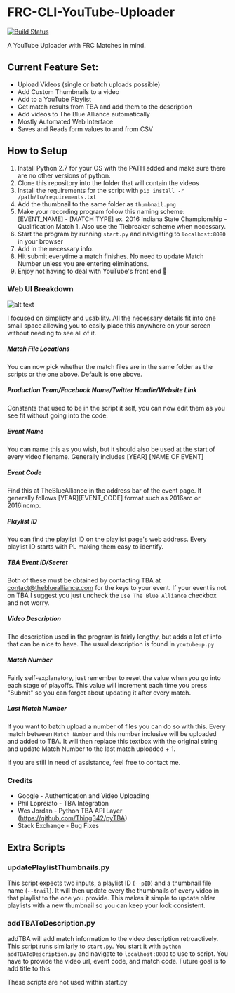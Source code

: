 # FRC-CLI-YouTube-Uploader
[![Build Status](https://travis-ci.org/NikhilNarayana/FRC-YouTube-Uploader.svg?branch=master)](https://travis-ci.org/NikhilNarayana/FRC-YouTube-Uploader)

A YouTube Uploader with FRC Matches in mind.


## Current Feature Set:
* Upload Videos (single or batch uploads possible)
* Add Custom Thumbnails to a video
* Add to a YouTube Playlist
* Get match results from TBA and add them to the description
* Add videos to The Blue Alliance automatically
* Mostly Automated Web Interface
* Saves and Reads form values to and from CSV


## How to Setup
1. Install Python 2.7 for your OS with the PATH added and make sure there are no other versions of python.
2. Clone this repository into the folder that will contain the videos
3. Install the requirements for the script with `pip install -r /path/to/requirements.txt`
4. Add the thumbnail to the same folder as `thumbnail.png`
5. Make your recording program follow this naming scheme: [EVENT_NAME] - [MATCH TYPE] ex. 2016 Indiana State Championship - Qualification Match 1. Also use the Tiebreaker scheme when necessary.
5. Start the program by running `start.py` and navigating to `localhost:8080` in your browser
6. Add in the necessary info.
7. Hit submit everytime a match finishes. No need to update Match Number unless you are entering eliminations.
8. Enjoy not having to deal with YouTube's front end 🎉

### Web UI Breakdown
![alt text](http://i.imgur.com/z9PxgCP.png)

I focused on simplicty and usability. All the necessary details fit into one small space allowing you to easily place this anywhere on your screen without needing to see all of it.

##### Match File Locations
You can now pick whether the match files  are in the same folder as the scripts or the one above. Default is one above.

##### Production Team/Facebook Name/Twitter Handle/Website Link
Constants that used to be in the script it self, you can now edit them as you see fit without going into the code.

##### Event Name
You can name this as you wish, but it should also be used at the start of every video filename. Generally includes [YEAR] [NAME OF EVENT]

##### Event Code
Find this at TheBlueAlliance in the address bar of the event page. It generally follows [YEAR][EVENT_CODE] format such as 2016arc or 2016incmp.

##### Playlist ID
You can find the playlist ID on the playlist page's web address. Every playlist ID starts with PL making them easy to identify.

##### TBA Event ID/Secret
Both of these must be obtained by contacting TBA at contact@thebluealliance.com for the keys to your event. If your event is not on TBA I suggest you just uncheck the `Use The Blue Alliance` checkbox and not worry.

##### Video Description
The description used in the program is fairly lengthy, but adds a lot of info that can be nice to have. The usual description is found in `youtubeup.py`

##### Match Number
Fairly self-explanatory, just remember to reset the value when you go into each stage of playoffs. This value will increment each time you press "Submit" so you can forget about updating it after every match.

##### Last Match Number
If you want to batch upload a number of files you can do so with this. Every match between `Match Number` and this number inclusive will be uploaded and added to TBA. It will then replace this textbox with the original string and update Match Number to the last match uploaded + 1.

If you are still in need of assistance, feel free to contact me.


### Credits
* Google - Authentication and Video Uploading
* Phil Lopreiato - TBA Integration
* Wes Jordan - Python TBA API Layer (https://github.com/Thing342/pyTBA)
* Stack Exchange - Bug Fixes


## Extra Scripts
### updatePlaylistThumbnails.py
This script expects two inputs, a playlist ID (`--pID`) and a thumbnail file name (`--tnail`). It will then update every the thumbnails of every video in that playlist to the one you provide. This makes it simple to update older playlists with a new thumbnail so you can keep your look consistent.

### addTBAToDescription.py
addTBA will add match information to the video description retroactively. This script runs similarly to `start.py`. You start it with `python addTBAToDescription.py` and navigate to `localhost:8080` to use to script. You have to provide the video url, event code, and match code. Future goal is to add title to this

These scripts are not used within start.py
